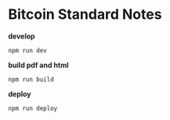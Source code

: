 # Bitcoin Standard Notes


**develop**

    npm run dev

**build pdf and html**

    npm run build
    
**deploy**

    npm run deploy
    
